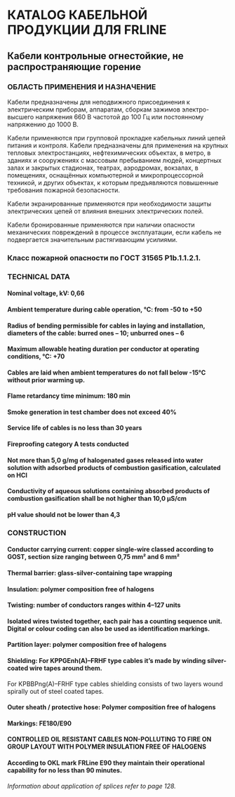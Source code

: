 # КATALOG КАБЕЛЬНОЙ ПРОДУКЦИИ ДЛЯ FRLINE

## Кабели контрольные огнестойкие, не распространяющие горение

### ОБЛАСТЬ ПРИМЕНЕНИЯ И НАЗНАЧЕНИЕ  
Кабели предназначены для неподвижного присоединения к электрическим приборам, аппаратам, сборкам зажимов электро- 
высшего напряжения 660 В частотой до 100 Гц или постоянному напряжению до 1000 В.

Кабели применяются при групповой прокладке кабельных линий цепей питания и контроля. Кабели предназначены для применения на крупных тепловых электростанциях, нефтехимических объектах, в метро, в зданиях и сооружениях с массовым пребыванием людей, концертных залах и закрытых стадионах, театрах, аэродромах, вокзалах, в помещениях, оснащённых компьютерной и микропроцессорной техникой, и других объектах, к которым предъявляются повышенные требования пожарной безопасности.

Кабели экранированные применяются при необходимости защиты электрических цепей от влияния внешних электрических полей.  

Кабели бронированные применяются при наличии опасности механических повреждений в процессе эксплуатации, если кабель не подвергается значительным растягивающим усилиями.

### Класс пожарной опасности по ГОСТ 31565 P1b.1.1.2.1.

### TECHNICAL DATA 

#### Nominal voltage, kV: 0,66  
#### Ambient temperature during cable operation, °C: from -50 to +50  
#### Radius of bending permissible for cables in laying and installation, diameters of the cable: burred ones – 10; unburred ones – 6  
#### Maximum allowable heating duration per conductor at operating conditions, °C: +70  
#### Cables are laid when ambient temperatures do not fall below -15°C without prior warming up.  
#### Flame retardancy time minimum: 180 min  
#### Smoke generation in test chamber does not exceed 40%  
#### Service life of cables is no less than 30 years  
#### Fireproofing category A tests conducted  
#### Not more than 5,0 g/mg of halogenated gases released into water solution with adsorbed products of combustion gasification, calculated on HCl  
#### Conductivity of aqueous solutions containing absorbed products of combustion gasification shall be not higher than 10,0 μS/cm  
#### pH value should not be lower than 4,3  

### CONSTRUCTION

#### Conductor carrying current: copper single-wire classed according to GOST, section size ranging between 0,75 mm² and 6 mm²  
#### Thermal barrier: glass-silver-containing tape wrapping  
#### Insulation: polymer composition free of halogens  
#### Twisting: number of conductors ranges within 4–127 units  
#### Isolated wires twisted together, each pair has a counting sequence unit. Digital or colour coding can also be used as identification markings.  
#### Partition layer: polymer composition free of halogens  
#### Shielding: For KPPGEnh(A)–FRHF type cables it’s made by winding silver-coated wire tapes around them.  
For KPBBPng(A)–FRHF type cables shielding consists of two layers wound spirally out of steel coated tapes.  
#### Outer sheath / protective hose: Polymer composition free of halogens  
#### Markings: FE180/E90  
#### CONTROLLED OIL RESISTANT CABLES NON-POLLUTING TO FIRE ON GROUP LAYOUT WITH POLYMER INSULATION FREE OF HALOGENS  
#### According to OKL mark FRLine E90 they maintain their operational capability for no less than 90 minutes.  
*Information about application of splices refer to page 128.*  